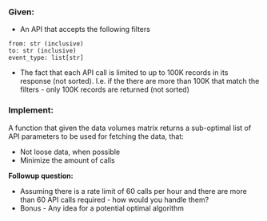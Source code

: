 ### Given:

* An API that accepts the following filters

```
from: str (inclusive)
to: str (inclusive)
event_type: list[str]
```

* The fact that each API call is limited to up to 100K records in its response (not sorted). I.e. if the there are more than 100K that match the filters - only 100K records are returned (not sorted)


### Implement:
A function that given the data volumes matrix returns a sub-optimal list of API parameters to be used for fetching the data, that:
* Not loose data, when possible
* Minimize the amount of calls


**Followup question:**
* Assuming there is a rate limit of 60 calls per hour and there are more than 60 API calls required - how would you handle them? 
* Bonus - Any idea for a potential optimal algorithm